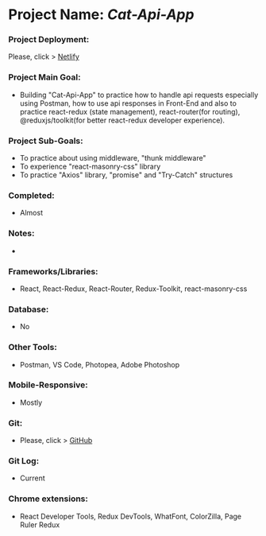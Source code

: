 # Project Name: *Cat-Api-App*

### Project Deployment:
Please, click > [Netlify](https://cat-api-app-barisd.netlify.app/)
### Project Main Goal: 
- Building "Cat-Api-App" to practice how to handle api requests especially using Postman, how to use api responses in Front-End and also to practice react-redux (state management), react-router(for routing), @reduxjs/toolkit(for better react-redux developer experience).
### Project Sub-Goals:
- To practice about using middleware, "thunk middleware"
- To experience "react-masonry-css" library
- To practice "Axios" library, "promise" and "Try-Catch" structures
### Completed: 
- Almost
### Notes:
- 
### Frameworks/Libraries:
- React, React-Redux, React-Router, Redux-Toolkit, react-masonry-css
### Database:
- No
### Other Tools:
- Postman, VS Code, Photopea, Adobe Photoshop
### Mobile-Responsive:
- Mostly
### Git:
- Please, click > [GitHub](https://github.com/BarisGc/cat-api-app)
### Git Log:
- Current
### Chrome extensions:
- React Developer Tools, Redux DevTools, WhatFont, ColorZilla, Page Ruler Redux




